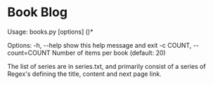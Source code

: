 Book Blog
=========

Usage: books.py [options] (<series name list>)*

Options:
  -h, --help            show this help message and exit
  -c COUNT, --count=COUNT
                        Number of items per book (default: 20)

The list of series are in series.txt, and primarily consist of a series of
Regex's defining the title, content and next page link.

